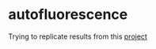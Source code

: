 # autofluorescence

Trying to replicate results from this [project](https://reader.elsevier.com/reader/sd/pii/S0143816621000166?token=F548A612E47A39006A208D5BE943BD82D22E917AFC1DCCCE0564C74A8693C933C0A4607A84FA4C2618723A453749CF1D&originRegion=us-east-1&originCreation=20210720045814)
